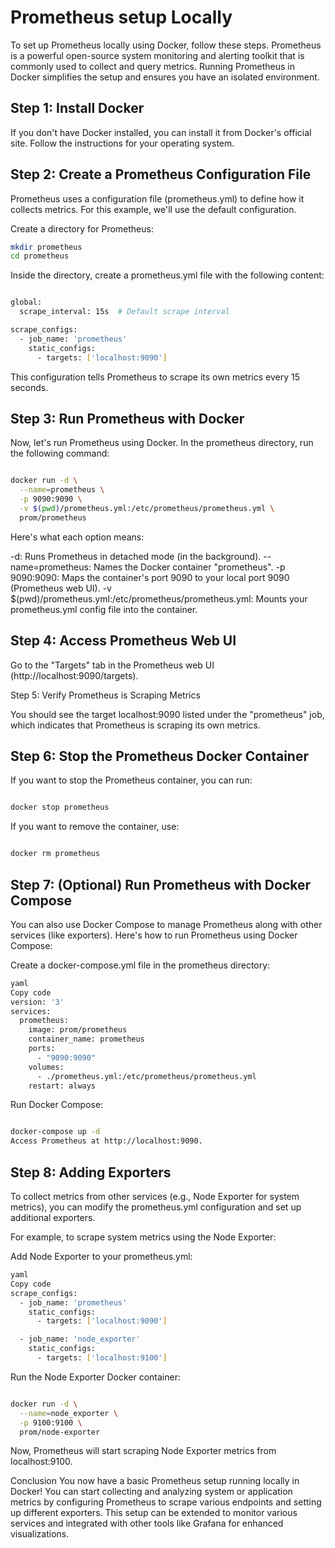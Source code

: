 # Prometheus setup Locally

To set up Prometheus locally using Docker, follow these steps. Prometheus is a powerful open-source system monitoring and alerting toolkit that is commonly used to collect and query metrics. Running Prometheus in Docker simplifies the setup and ensures you have an isolated environment.

## Step 1: Install Docker
If you don't have Docker installed, you can install it from Docker's official site. Follow the instructions for your operating system.

## Step 2: Create a Prometheus Configuration File
Prometheus uses a configuration file (prometheus.yml) to define how it collects metrics. For this example, we'll use the default configuration.

Create a directory for Prometheus:

```bash
mkdir prometheus
cd prometheus
```

Inside the directory, create a prometheus.yml file with the following content:

```bash

global:
  scrape_interval: 15s  # Default scrape interval

scrape_configs:
  - job_name: 'prometheus'
    static_configs:
      - targets: ['localhost:9090']
```
This configuration tells Prometheus to scrape its own metrics every 15 seconds.

## Step 3: Run Prometheus with Docker
Now, let's run Prometheus using Docker. In the prometheus directory, run the following command:

```bash

docker run -d \
  --name=prometheus \
  -p 9090:9090 \
  -v $(pwd)/prometheus.yml:/etc/prometheus/prometheus.yml \
  prom/prometheus
```
Here's what each option means:

-d: Runs Prometheus in detached mode (in the background).
--name=prometheus: Names the Docker container "prometheus".
-p 9090:9090: Maps the container's port 9090 to your local port 9090 (Prometheus web UI).
-v $(pwd)/prometheus.yml:/etc/prometheus/prometheus.yml: Mounts your prometheus.yml config file into the container.

## Step 4: Access Prometheus Web UI
Go to the "Targets" tab in the Prometheus web UI (http://localhost:9090/targets).


Step 5: Verify Prometheus is Scraping Metrics

You should see the target localhost:9090 listed under the "prometheus" job, which indicates that Prometheus is scraping its own metrics.

## Step 6: Stop the Prometheus Docker Container
If you want to stop the Prometheus container, you can run:

```bash

docker stop prometheus
```
If you want to remove the container, use:

```bash

docker rm prometheus
```
## Step 7: (Optional) Run Prometheus with Docker Compose
You can also use Docker Compose to manage Prometheus along with other services (like exporters). Here's how to run Prometheus using Docker Compose:

Create a docker-compose.yml file in the prometheus directory:

```bash
yaml
Copy code
version: '3'
services:
  prometheus:
    image: prom/prometheus
    container_name: prometheus
    ports:
      - "9090:9090"
    volumes:
      - ./prometheus.yml:/etc/prometheus/prometheus.yml
    restart: always
```
Run Docker Compose:

```bash

docker-compose up -d
Access Prometheus at http://localhost:9090.
```

## Step 8: Adding Exporters
To collect metrics from other services (e.g., Node Exporter for system metrics), you can modify the prometheus.yml configuration and set up additional exporters.

For example, to scrape system metrics using the Node Exporter:

Add Node Exporter to your prometheus.yml:

```bash
yaml
Copy code
scrape_configs:
  - job_name: 'prometheus'
    static_configs:
      - targets: ['localhost:9090']

  - job_name: 'node_exporter'
    static_configs:
      - targets: ['localhost:9100']
```
Run the Node Exporter Docker container:

```bash

docker run -d \
  --name=node_exporter \
  -p 9100:9100 \
  prom/node-exporter
```
Now, Prometheus will start scraping Node Exporter metrics from localhost:9100.

Conclusion
You now have a basic Prometheus setup running locally in Docker! You can start collecting and analyzing system or application metrics by configuring Prometheus to scrape various endpoints and setting up different exporters. 
This setup can be extended to monitor various services and integrated with other tools like Grafana for enhanced visualizations.



